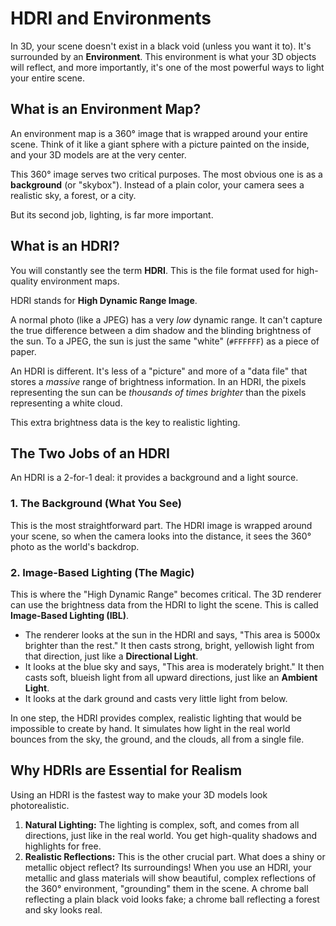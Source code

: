 # HDRI and Environments

In 3D, your scene doesn't exist in a black void (unless you want it to). It's surrounded by an **Environment**. This environment is what your 3D objects will reflect, and more importantly, it's one of the most powerful ways to light your entire scene.

## What is an Environment Map?

An environment map is a 360° image that is wrapped around your entire scene. Think of it like a giant sphere with a picture painted on the inside, and your 3D models are at the very center.

This 360° image serves two critical purposes. The most obvious one is as a **background** (or "skybox"). Instead of a plain color, your camera sees a realistic sky, a forest, or a city.

But its second job, lighting, is far more important.

## What is an HDRI?

You will constantly see the term **HDRI**. This is the file format used for high-quality environment maps.

HDRI stands for **High Dynamic Range Image**.

A normal photo (like a JPEG) has a very *low* dynamic range. It can't capture the true difference between a dim shadow and the blinding brightness of the sun. To a JPEG, the sun is just the same "white" (`#FFFFFF`) as a piece of paper.

An HDRI is different. It's less of a "picture" and more of a "data file" that stores a *massive* range of brightness information. In an HDRI, the pixels representing the sun can be *thousands of times brighter* than the pixels representing a white cloud.



This extra brightness data is the key to realistic lighting.

## The Two Jobs of an HDRI

An HDRI is a 2-for-1 deal: it provides a background and a light source.

### 1. The Background (What You See)
This is the most straightforward part. The HDRI image is wrapped around your scene, so when the camera looks into the distance, it sees the 360° photo as the world's backdrop.

### 2. Image-Based Lighting (The Magic)
This is where the "High Dynamic Range" becomes critical. The 3D renderer can use the brightness data from the HDRI to light the scene. This is called **Image-Based Lighting (IBL)**.

* The renderer looks at the sun in the HDRI and says, "This area is 5000x brighter than the rest." It then casts strong, bright, yellowish light from that direction, just like a **Directional Light**.
* It looks at the blue sky and says, "This area is moderately bright." It then casts soft, blueish light from all upward directions, just like an **Ambient Light**.
* It looks at the dark ground and casts very little light from below.

In one step, the HDRI provides complex, realistic lighting that would be impossible to create by hand. It simulates how light in the real world bounces from the sky, the ground, and the clouds, all from a single file.

## Why HDRIs are Essential for Realism

Using an HDRI is the fastest way to make your 3D models look photorealistic.

1.  **Natural Lighting:** The lighting is complex, soft, and comes from all directions, just like in the real world. You get high-quality shadows and highlights for free.
2.  **Realistic Reflections:** This is the other crucial part. What does a shiny or metallic object reflect? Its surroundings! When you use an HDRI, your metallic and glass materials will show beautiful, complex reflections of the 360° environment, "grounding" them in the scene. A chrome ball reflecting a plain black void looks fake; a chrome ball reflecting a forest and sky looks real.